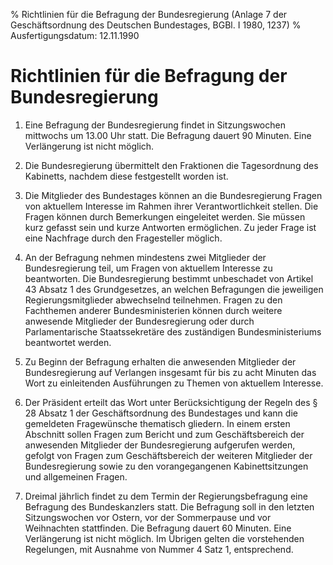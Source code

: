 % Richtlinien für die Befragung der Bundesregierung (Anlage 7 der Geschäftsordnung des Deutschen Bundestages, BGBl. I 1980, 1237)
% Ausfertigungsdatum: 12.11.1990
 
# Richtlinien für die Befragung der Bundesregierung

1. Eine Befragung der Bundesregierung findet in Sitzungswochen mittwochs um 13.00 Uhr statt. Die Befragung dauert 90 Minuten. Eine Verlängerung ist nicht möglich.

2. Die Bundesregierung übermittelt den Fraktionen die Tagesordnung des Kabinetts, nachdem diese festgestellt worden ist.

3. Die Mitglieder des Bundestages können an die Bundesregierung Fragen von aktuellem Interesse im Rahmen ihrer Verantwortlichkeit stellen. Die Fragen können durch Bemerkungen eingeleitet werden. Sie müssen kurz gefasst sein und kurze Antworten ermöglichen. Zu jeder Frage ist eine Nachfrage durch den Fragesteller möglich.

4. An der Befragung nehmen mindestens zwei Mitglieder der Bundesregierung teil, um Fragen von aktuellem Interesse zu beantworten. Die Bundesregierung bestimmt unbeschadet von Artikel 43 Absatz 1 des Grundgesetzes, an welchen Befragungen die jeweiligen Regierungsmitglieder abwechselnd teilnehmen. Fragen zu den Fachthemen anderer Bundesministerien können durch weitere anwesende Mitglieder der Bundesregierung oder durch Parlamentarische Staatssekretäre des zuständigen Bundesministeriums beantwortet werden.

5. Zu Beginn der Befragung erhalten die anwesenden Mitglieder der Bundesregierung auf Verlangen insgesamt für bis zu acht Minuten das Wort zu einleitenden Ausführungen zu Themen von aktuellem Interesse.

6. Der Präsident erteilt das Wort unter Berücksichtigung der Regeln des § 28 Absatz 1 der Geschäftsordnung des Bundestages und kann die gemeldeten Fragewünsche thematisch gliedern. In einem ersten Abschnitt sollen Fragen zum Bericht und zum Geschäftsbereich der anwesenden Mitglieder der Bundesregierung aufgerufen werden, gefolgt von Fragen zum Geschäftsbereich der weiteren Mitglieder der Bundesregierung sowie zu den vorangegangenen Kabinettsitzungen und allgemeinen Fragen.

7. Dreimal jährlich findet zu dem Termin der Regierungsbefragung eine Befragung des Bundeskanzlers statt. Die Befragung soll in den letzten Sitzungswochen vor Ostern, vor der Sommerpause und vor Weihnachten stattfinden. Die Befragung dauert 60 Minuten. Eine Verlängerung ist nicht möglich. Im Übrigen gelten die vorstehenden Regelungen, mit Ausnahme von Nummer 4 Satz 1, entsprechend.
